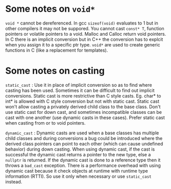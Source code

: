 # Some notes on `void*`
`void *` cannot be dereferenced.
In gcc `sizeof(void)` evaluates to 1 but in other compilers it may not be suppored.
You cannot cast `const* T`, function pointers or volatile pointers to a void. 
Malloc and Calloc return void pointers. In C there is an implicit conversion but in C++ the conversion
has to explcit when you assign it to a specific ptr type.
`void*` are used to create generic functions in C (like a replacement for templates).

# Some notes on casting

`static_cast` : Use it in place of implicit conversion so as to find where casting has been used. Sometimes
it can be difficult to find out implicit conversions. Static cast is more restrictive than C style casts.
Eg. char* to int* is allowed with C style conversion but not with static cast. Static cast won't allow
casting a privately derived child class to the base class. Don't use static cast for down cast, and sometimes 
incompatible classes can be cast with one another (use dynamic casts in these cases). Prefer static cast when 
casting from or to void pointers. 

`dynamic_cast` : Dynamic casts are used when a base classes has multiple child classes and during conversions
a bug could be introduced where the derived class pointers can point to each other (which can cause undefined behavior)
during down casting. When using dynamic cast, if the cast is successful the dynamic cast returns a pointer to the new type,
else a `nullptr` is returned. If the dynamic cast is done to a reference type then it throws a `bad_cast` exception. There is
a performance overhead with using dynamic cast because it check objects at runtime with runtime type information (RTTI). So use it
only when necessary or use `static_cast` instead.
